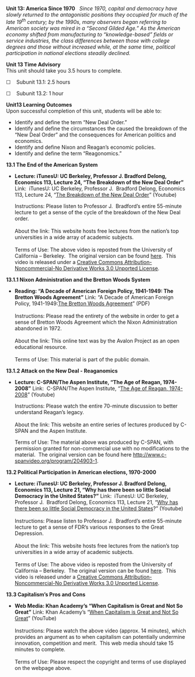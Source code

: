 **Unit 13: America Since 1970** <span id="13"></span> 
*Since 1970, capital and democracy have slowly returned to the
antagonistic positions they occupied for much of the late
19<sup>th</sup> century; by the 1990s, many observers began referring to
American society was mired in a “Second Gilded Age.” As the American
economy shifted from manufacturing to “knowledge-based” fields or
service industries, the class differences between those with college
degrees and those without increased while, at the same time, political
participation in national elections steadily declined.*

**Unit 13 Time Advisory**  
This unit should take you 3.5 hours to complete.

☐    Subunit 13.1: 2.5 hours

☐    Subunit 13.2: 1 hour

**Unit13 Learning Outcomes**  
Upon successful completion of this unit, students will be able to:

-   Identify and define the term “New Deal Order.”
-   Identify and define the circumstances the caused the breakdown of
    the “New Deal Order” and the consequences for American politics and
    economics.
-   Identify and define Nixon and Reagan’s economic policies.
-   Identify and define the term “Reagonomics.”

**13.1 The End of the American System** <span id="13.1"></span> 
-   **Lecture: iTunesU: UC Berkeley, Professor J. Bradford Delong,
    Economics 113, Lecture 24, “The Breakdown of the New Deal Order”**
    Link:  iTunesU: UC Berkeley, Professor J.  Bradford Delong,
    Economics 113, Lecture 24, “[The Breakdown of the New Deal
    Order](http://www.youtube.com/watch?v=xi0zSDMy-E4)” (Youtube)  
      
     Instructions: Please listen to Professor J.  Bradford’s entire
    55-minute lecture to get a sense of the cycle of the breakdown of
    the New Deal order.  
        
     About the link: This website hosts free lectures from the nation’s
    top universities in a wide array of academic subjects.  
        
     Terms of Use: The above video is reposted from the University of
    California – Berkeley.  The original version can be found
    [here](http://itunes.apple.com/us/podcast/lecture-24-breakdown-new-deal/id354823242?i=80681407). 
    This video is released under a [Creative Commons
    Attribution-Noncommercial-No Derivative Works 3.0 Unported
    License](http://creativecommons.org/licenses/by-nc-nd/3.0/).  

**13.1.1 Nixon Administration and the Bretton Woods System** <span
id="13.1.1"></span> 
-   **Reading: “A Decade of American Foreign Policy, 1941-1949: The
    Bretton Woods Agreement”**
    Link: “A Decade of American Foreign Policy, 1941-1949:[The Bretton
    Woods
    Agreement](https://resources.saylor.org/wwwresources/archived/site/wp-content/uploads/2011/08/HIST312-13.1.1-The-Bretton-Woods-Agreement.pdf)”
    (PDF)  
        
     Instructions: Please read the entirety of the website in order to
    get a sense of Bretton Woods Agreement which the Nixon
    Administration abandoned in 1972.  
        
     About the link: This online text was by the Avalon Project as an
    open educational resource.  
        
     Terms of Use: This material is part of the public domain.

**13.1.2 Attack on the New Deal - Reaganomics** <span
id="13.1.2"></span> 
-   **Lecture: C-SPAN/The Aspen Institute, “The Age of Reagan,
    1974-2008”**
    Link:  C-SPAN/The Aspen Institute, “[The Age of Reagan,
    1974-2008](http://www.youtube.com/watch?v=IxdTKwOJTOw)” (Youtube)  
      
     Instructions: Please watch the entire 70-minute discussion to
    better understand Reagan’s legacy.  
        
     About the link: This website an entire series of lectures produced
    by C-SPAN and the Aspen Institute.  
      
     Terms of Use: The material above was produced by C-SPAN, with
    permission granted for non-commercial use with no modifications to
    the material.  The original version can be found
    here <http://www.c-spanvideo.org/program/204903-1>.

**13.2 Political Participation in American elections, 1970-2000** <span
id="13.2"></span> 
-   **Lecture: iTunesU: UC Berkeley, Professor J. Bradford Delong,
    Economics 113, Lecture 21, “Why has there been so little Social
    Democracy in the United States?”**
    Link:  iTunesU: UC Berkeley, Professor J.  Bradford Delong,
    Economics 113, Lecture 21, “[Why has there been so little Social
    Democracy in the United
    States](http://www.youtube.com/watch?v=BAc0aRWHLio)?” (Youtube)  
        
     Instructions: Please listen to Professor J.  Bradford’s entire
    55-minute lecture to get a sense of FDR’s various responses to the
    Great Depression.  
        
     About the link: This website hosts free lectures from the nation’s
    top universities in a wide array of academic subjects.  
        
     Terms of Use: The above video is reposted from the University of
    California – Berkeley.  The original version can be found
    [here](http://itunes.apple.com/us/podcast/lecture-21-why-has-there-been/id354823242?i=80681424). 
    This video is released under a [Creative Commons
    Attribution-Noncommercial-No Derivative Works 3.0 Unported
    License](http://creativecommons.org/licenses/by-nc-nd/3.0/).  

**13.3 Capitalism’s Pros and Cons** <span id="13.3"></span> 
-   **Web Media: Khan Academy’s “When Capitalism is Great and Not So
    Great”**
    Link: Khan Academy’s “[When Capitalism is Great and Not So
    Great](http://www.khanacademy.org/humanities/history/v/when-capitalism-is-great-and-not-so-great)”
    (YouTube)  
        
     Instructions: Please watch the above video (approx. 14 minutes),
    which provides an argument as to when capitalism can potentially
    undermine innovation, competition and merit.  This web media should
    take 15 minutes to complete.  
        
     Terms of Use: Please respect the copyright and terms of use
    displayed on the webpage above.


